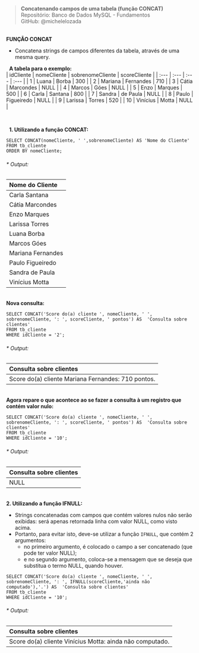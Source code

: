 > **Concatenando campos de uma tabela (função CONCAT)**    
> Repositório: Banco de Dados MySQL - Fundamentos  
> GitHub: @michelelozada
&nbsp;
     
&nbsp;   
**FUNÇÃO CONCAT**  
* Concatena strings de campos diferentes da tabela, através de uma mesma query.
&nbsp;
     
&nbsp;
**A tabela para o exemplo:**   
| idCliente | nomeCliente | sobrenomeCliente | scoreCliente |
| :---      | :---	      | :---	         | :---         |
| 1         | Luana	      | Borba	         | 300          |
| 2	        | Mariana	  | Fernandes        | 710          |
| 3	        | Cátia	      | Marcondes	     | NULL         |
| 4	        | Marcos	  | Góes	         | NULL         |
| 5	        | Enzo	      | Marques	         | 500          |
| 6	        | Carla	      | Santana	         | 800          |
| 7	        | Sandra	  | de Paula	     | NULL         |
| 8	        | Paulo	      | Figueiredo       | NULL         |
| 9	        | Larissa	  | Torres	         | 520          |
| 10        | Vinícius    | Motta	         | NULL         |

&nbsp;

&nbsp;
**1. Utilizando a função CONCAT:**  
```mysql
SELECT CONCAT(nomeCliente, ' ',sobrenomeCliente) AS 'Nome do Cliente'
FROM tb_cliente
ORDER BY nomeCliente;
```
###### * Output:  

| Nome do Cliente   |
| :---              |
| Carla Santana     |
| Cátia Marcondes   |
| Enzo Marques      |
| Larissa Torres    |
| Luana Borba       |
| Marcos Góes       |
| Mariana Fernandes |
| Paulo Figueiredo  |
| Sandra de Paula   |
| Vinícius Motta    |

&nbsp;
&nbsp;  
**Nova consulta:**  
```mysql
SELECT CONCAT('Score do(a) cliente ', nomeCliente, ' ', sobrenomeCliente, ': ', scoreCliente, ' pontos') AS  'Consulta sobre clientes'
FROM tb_cliente
WHERE idCliente = '2';
```
###### * Output:  
| Consulta sobre clientes                            |
| :---                                               |
| Score do(a) cliente Mariana Fernandes: 710 pontos. |

&nbsp;
&nbsp;  
**Agora repare o que acontece ao se fazer a consulta à um registro que contém valor nulo:**  
```mysql
SELECT CONCAT('Score do(a) cliente ', nomeCliente, ' ', sobrenomeCliente, ': ', scoreCliente, ' pontos') AS  'Consulta sobre clientes'
FROM tb_cliente
WHERE idCliente = '10';
```
###### * Output:  
| Consulta sobre clientes |
| :---                    |
| NULL 					  |	

&nbsp;
&nbsp;  
**2. Utilizando a função IFNULL:**  
- Strings concatenadas com campos que contém valores nulos não serão exibidas: será apenas retornada linha com valor NULL, como visto acima.    
- Portanto, para evitar isto, deve-se utilizar a função `IFNULL`, que contém 2 argumentos: 
	- no primeiro argumento, é colocado o campo a ser concatenado (que pode ter valor NULL); 
	- e no segundo argumento, coloca-se a mensagem que se deseja que substitua o termo NULL, quando houver. 
```mysql
SELECT CONCAT('Score do(a) cliente ', nomeCliente, ' ', sobrenomeCliente, ': ', IFNULL(scoreCliente,'ainda não computado'),'.') AS  'Consulta sobre clientes'
FROM tb_cliente
WHERE idCliente = '10';
```
###### * Output:  
| Consulta sobre clientes 									|
| :---                    									|
| Score do(a) cliente Vinícius Motta: ainda não computado.  |